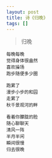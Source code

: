 ```yaml
---
layout: post
title: 诗《归晚》
tags: []
---
```


> 归晚

	每晚每晚
	觉得身体很盎然
	喜欢操场
	跑步随便多少圈
	 
	跑累了
	漫步小步的和园
	走累了
	秋千景观河的畔
	 
	看着你朦胧的脸
	随心聊聊天
	清风一阵
	半月半闲
	瞬间很慢
	归去很晚